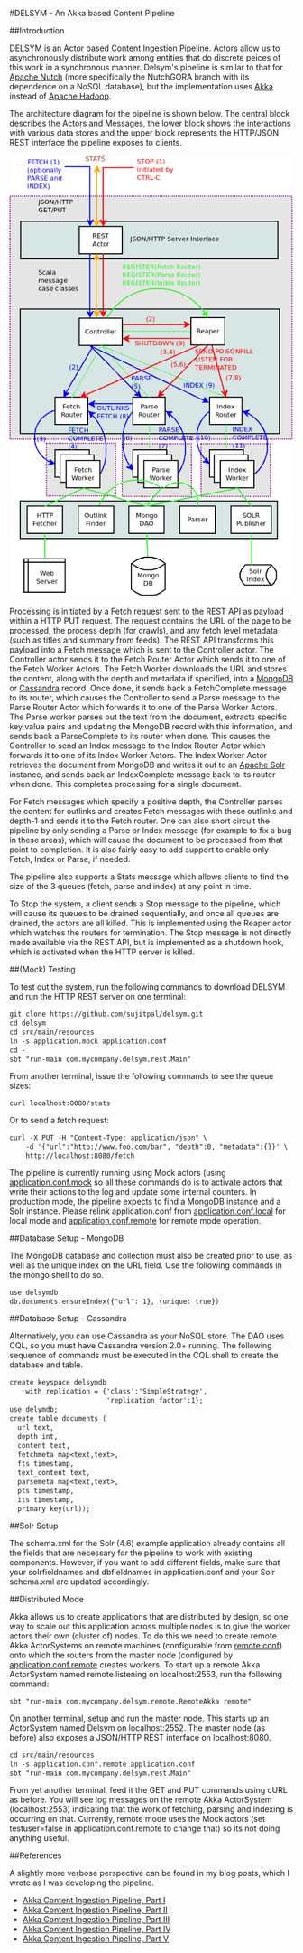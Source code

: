 #DELSYM - An Akka based Content Pipeline

##Introduction

DELSYM is an Actor based Content Ingestion Pipeline. [Actors](http://www.scala-lang.org/old/node/242) allow us to asynchronously distribute work among entities that do discrete peices of this work in a synchronous manner. Delsym's pipeline is similar to that for [Apache Nutch](http://nutch.apache.org/) (more specifically the NutchGORA branch with its dependence on a NoSQL database), but the implementation uses [Akka](http://akka.io/) instead of [Apache Hadoop](http://hadoop.apache.org/).

The architecture diagram for the pipeline is shown below. The central block describes the Actors and Messages, the lower block shows the interactions with various data stores and the upper block represents the HTTP/JSON REST interface the pipeline exposes to clients.

![Pipeline Architecture Diagram](actors.png)

Processing is initiated by a Fetch request sent to the REST API as payload within a HTTP PUT request. The request contains the URL of the page to be processed, the process depth (for crawls), and any fetch level metadata (such as titles and summary from feeds). The REST API transforms this payload into a Fetch message which is sent to the Controller actor. The Controller actor sends it to the Fetch Router Actor which sends it to one of the Fetch Worker Actors. The Fetch Worker downloads the URL and stores the content, along with the depth and metadata if specified, into a [MongoDB](http://www.mongodb.org/) or [Cassandra](http://cassandra.apache.org/) record. Once done, it sends back a FetchComplete message to its router, which causes the Controller to send a Parse message to the Parse Router Actor which forwards it to one of the Parse Worker Actors. The Parse worker parses out the text from the document, extracts specific key value pairs and updating the MongoDB record with this information, and sends back a ParseComplete to its router when done. This causes the Controller to send an Index message to the Index Router Actor which forwards it to one of its Index Worker Actors. The Index Worker Actor retrieves the document from MongoDB and writes it out to an [Apache Solr](http://lucene.apache.org/solr/) instance, and sends back an IndexComplete message back to its router when done. This completes processing for a single document.

For Fetch messages which specify a positive depth, the Controller parses the content for outlinks and creates Fetch messages with these outlinks and depth-1 and sends it to the Fetch router. One can also short circuit the pipeline by only sending a Parse or Index message (for example to fix a bug in these areas), which will cause the document to be processed from that point to completion. It is also fairly easy to add support to enable only Fetch, Index or Parse, if needed.

The pipeline also supports a Stats message which allows clients to find the size of the 3 queues (fetch, parse and index) at any point in time.

To Stop the system, a client sends a Stop message to the pipeline, which will cause its queues to be drained sequentially, and once all queues are drained, the actors are all killed. This is implemented using the Reaper actor which watches the routers for termination. The Stop message is not directly made available via the REST API, but is implemented as a shutdown hook, which is activated when the HTTP server is killed.

##(Mock) Testing

To test out the system, run the following commands to download DELSYM and run the HTTP REST server on one terminal:

    git clone https://github.com/sujitpal/delsym.git
    cd delsym
    cd src/main/resources
    ln -s application.mock application.conf
    cd -
    sbt "run-main com.mycompany.delsym.rest.Main"

From another terminal, issue the following commands to see the queue sizes:

    curl localhost:8080/stats

Or to send a fetch request:

    curl -X PUT -H "Content-Type: application/json" \
        -d '{"url":"http://www.foo.com/bar", "depth":0, "metadata":{}}' \
        http://localhost:8080/fetch

The pipeline is currently running using Mock actors (using [application.conf.mock](src/main/resources/application.conf.mock) so all these commands do is to activate actors that write their actions to the log and update some internal counters. In production mode, the pipeline expects to find a MongoDB instance and a Solr instance. Please relink application.conf from [application.conf.local](src/main/resources/application.conf.local) for local mode and [application.conf.remote](src/main/resources/application.conf.remote) for remote mode operation.

##Database Setup - MongoDB

The MongoDB database and collection must also be created prior to use, as well as the unique index on the URL field. Use the following commands in the mongo shell to do so.

    use delsymdb
    db.documents.ensureIndex({"url": 1}, {unique: true})

##Database Setup - Cassandra

Alternatively, you can use Cassandra as your NoSQL store. The DAO uses CQL, so you must have Cassandra version 2.0+ running. The following sequence of commands must be executed in the CQL shell to create the database and table.

    create keyspace delsymdb
        with replication = {'class':'SimpleStrategy',
                            'replication_factor':1};
    use delymdb;
    create table documents (
      url text,
      depth int,
      content text,
      fetchmeta map<text,text>,
      fts timestamp,
      text_content text,
      parsemeta map<text,text>,
      pts timestamp,
      its timestamp,
      primary key(url));

##Solr Setup

The schema.xml for the Solr (4.6) example application already contains all the fields that are necessary for the pipeline to work with existing components. However, if you want to add different fields, make sure that your solrfieldnames and dbfieldnames in application.conf and your Solr schema.xml are updated accordingly.

##Distributed Mode

Akka allows us to create applications that are distributed by design, so one way to scale out this application across multiple nodes is to give the worker actors their own (cluster of) nodes. To do this we need to create remote Akka ActorSystems on remote machines (configurable from [remote.conf](src/main/resources/remote.conf)) onto which the routers from the master node (configured by [application.conf.remote](src/main/resources/application.conf.remote) creates workers. To start up a remote Akka ActorSystem named remote listening on localhost:2553, run the following command:

    sbt "run-main com.mycompany.delsym.remote.RemoteAkka remote"

On another terminal, setup and run the master node. This starts up an ActorSystem named Delsym on localhost:2552. The master node (as before) also exposes a JSON/HTTP REST interface on localhost:8080.

    cd src/main/resources
    ln -s application.conf.remote application.conf
    sbt "run-main com.mycompany.delsym.rest.Main"

From yet another terminal, feed it the GET and PUT commands using cURL as before. You will see log messages on the remote Akka ActorSystem (localhost:2553) indicating that the work of fetching, parsing and indexing is occurring on that. Currently, remote mode uses the Mock actors (set testuser=false in application.conf.remote to change that) so its not doing anything useful.

##References

A slightly more verbose perspective can be found in my blog posts, which I wrote as I was developing the pipeline.

* [Akka Content Ingestion Pipeline, Part I](http://sujitpal.blogspot.com/2013/12/akka-content-ingestion-pipeline-part-i.html)
* [Akka Content Ingestion Pipeline, Part II](http://sujitpal.blogspot.com/2013/12/akka-content-ingestion-pipeline-part-ii.html)
* [Akka Content Ingestion Pipeline, Part III](http://sujitpal.blogspot.com/2013/12/akka-content-ingestion-pipeline-part.html)
* [Akka Content Ingestion Pipeline, Part IV](http://sujitpal.blogspot.com/2014/01/akka-content-ingestion-pipeline-part-iv.html)
* [Akka Content Ingestion Pipeline, Part V](http://sujitpal.blogspot.com/2014/01/akka-content-ingestion-pipeline-part-v.html)



